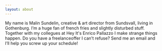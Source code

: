 ```yaml
---
layout: about
---
```

My name is Malin Sundelin, creative & art director from Sundsvall, living in Gothenburg.  I’m a huge fan of french fries and slightly disturbed stuff. Together with my collegues at Hey It's Enrico Pallazzo I make strange things happen. Do you have a freelanceoffer I can’t refuse? Send me an email and I’ll help you screw up your schedule!


